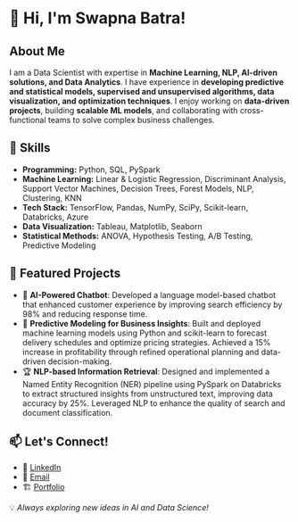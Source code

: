 # 👋 Hi, I'm Swapna Batra!  

## About Me  
I am a Data Scientist with expertise in **Machine Learning, NLP, AI-driven solutions, and Data Analytics**. I have experience in **developing predictive and statistical models, supervised and unsupervised algorithms, data visualization, and optimization techniques**. 
I enjoy working on **data-driven projects**, building **scalable ML models**, and collaborating with cross-functional teams to solve complex business challenges.  

## 🔧 Skills  
- **Programming:** Python, SQL, PySpark 
- **Machine Learning:** Linear & Logistic Regression, Discriminant Analysis, Support Vector Machines, Decision Trees, Forest Models, NLP, Clustering, KNN  
- **Tech Stack:** TensorFlow, Pandas, NumPy, SciPy, Scikit-learn, Databricks, Azure  
- **Data Visualization:** Tableau, Matplotlib, Seaborn
- **Statistical Methods:** ANOVA, Hypothesis Testing, A/B Testing, Predictive Modeling

## 📌 Featured Projects  
- 🚀 **AI-Powered Chatbot**: Developed a language model-based chatbot that enhanced customer experience by improving search efficiency by 98% and reducing response time.
- 🎯 **Predictive Modeling for Business Insights**: Built and deployed machine learning models using Python and scikit-learn to forecast delivery schedules and optimize pricing strategies. Achieved a 15% increase in profitability through refined operational planning and data-driven decision-making. 
- 🏆 **NLP-based Information Retrieval**: Designed and implemented a Named Entity Recognition (NER) pipeline using PySpark on Databricks to extract structured insights from unstructured text, improving data accuracy by 25%. Leveraged NLP to enhance the quality of search and document classification.

## 📫 Let's Connect!  
- 🔗 [LinkedIn](https://www.linkedin.com/in/swapna-kumar/)  
- 📧 [Email](mailto:kumarswapna20@gmail.com)  
- 🏗️ [Portfolio](https://yourportfolio.com)  

💡 *Always exploring new ideas in AI and Data Science!*  
